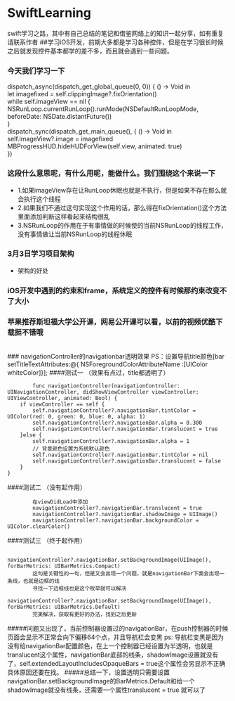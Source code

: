 # SwiftLearning
swift学习之路，其中有自己总结的笔记和借鉴网络上的知识一起分享，如有重复请联系作者
##学习iOS开发，前期大多都是学习各种控件，但是在学习很长时候之后就发现控件基本都学的差不多，而且就会遇到一些问题。
### 今天我们学习一下

dispatch_async(dispatch_get_global_queue(0, 0)) { () -> Void in<br>
let imagefixed = self.clippingImage?.fixOrientation()<br>
while self.imageView == nil {<br>
            NSRunLoop.currentRunLoop().runMode(NSDefaultRunLoopMode, beforeDate: NSDate.distantFuture())<br>
        }<br>
            dispatch_sync(dispatch_get_main_queue(), { () -> Void in<br>
            self.imageView?.image = imagefixed<br>
            MBProgressHUD.hideHUDForView(self.view, animated: true)<br>
    })<br>

### 这段什么意思呢，有什么用呢，能做什么。我们围绕这个来说一下
* 1.如果imageView存在让RunLoop休眠也就是不执行，但是如果不存在那么就会执行这个线程
* 2.如果我们不通过这句实现这个作用的话，那么得在fixOrientation()这个方法里面添加判断这样看起来结构很乱
* 3.NSRunLoop的作用在于有事情做的时候使的当前NSRunLoop的线程工作，没有事情做让当前NSRunLoop的线程休眠

### 3月3日学习项目架构
* 架构的好处

### iOS开发中遇到的约束和frame，系统定义的控件有时候那约束改变不了大小 
### 苹果推荐斯坦福大学公开课，网易公开课可以看，以前的视频优酷下载挺不错哦
<br/>
### navigationController的navigationbar透明效果
PS：设置导航title颜色[bar setTitleTextAttributes:@{ NSForegroundColorAttributeName :[UIColor whiteColor]}];
####测试一 （效果有点过，title都透明了）

            func navigationController(navigationController: UINavigationController, didShowViewController viewController: UIViewController, animated: Bool) {
        if viewController == self {
            self.navigationController?.navigationBar.tintColor = UIColor(red: 0, green: 0, blue: 0, alpha: 1)
            self.navigationController?.navigationBar.alpha = 0.300
            self.navigationController?.navigationBar.translucent = true
        }else {
            self.navigationController?.navigationBar.alpha = 1
            // 背景颜色设置为系统默认颜色
            self.navigationController?.navigationBar.tintColor = nil
            self.navigationController?.navigationBar.translucent = false
        }
    }
####测试二 （没有起作用）

            在viewDidLoad中添加
            navigationController?.navigationBar.translucent = true
            navigationController?.navigationBar.shadowImage = UIImage()
            navigationController?.navigationBar.backgroundColor = UIColor.clearColor()
####测试三 （终于起作用）

            navigationController?.navigationBar.setBackgroundImage(UIImage(), forBarMetrics: UIBarMetrics.Compact)
            这句是关键性的一句，但是又会出现一个问题，就是navigationBar下面会出现一条线，也就是边框的线
            寻找一下边框线也是这个枚举就可以解决
            navigationController?.navigationBar.setBackgroundImage(UIImage(), forBarMetrics: UIBarMetrics.Default)
            完美解决，获取有更好的办法，找到之后更新
#####问题又出现了，当前控制器设置过的navigationBar，在push控制器的时候页面会显示不正常会向下偏移64个点，并且导航栏会变黑
ps: 导航栏变黑是因为没有给navigationBar配置颜色，在上一个控制器已经设置为半透明，也就是translucent这个属性，navigationBar底部的线条，shadowImage设置就没有了，self.extendedLayoutIncludesOpaqueBars = true这个属性会另显示不正确具体原因还要在找。
#####总结一下，设置透明只需要设置navigationBar.setBackgroundImage的BarMetrics.Default和给一个shadowImage就没有线条，还需要一个属性translucent = true 就可以了
